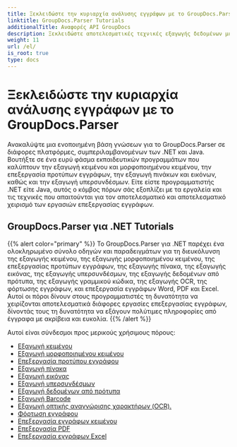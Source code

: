 ```yaml
---
title: Ξεκλειδώστε την κυριαρχία ανάλυσης εγγράφων με το GroupDocs.Parser
linktitle: GroupDocs.Parser Tutorials
additionalTitle: Αναφορές API GroupDocs
description: Ξεκλειδώστε αποτελεσματικές τεχνικές εξαγωγής δεδομένων με το GroupDocs.Parser για .NET & Java. Εξερευνήστε μαθήματα για κείμενο, πίνακα, εξαγωγή εικόνων και άλλα.
weight: 11
url: /el/
is_root: true
type: docs
---
```

# Ξεκλειδώστε την κυριαρχία ανάλυσης εγγράφων με το GroupDocs.Parser


Ανακαλύψτε μια ενοποιημένη βάση γνώσεων για το GroupDocs.Parser σε διάφορες πλατφόρμες, συμπεριλαμβανομένων των .NET και Java. Βουτήξτε σε ένα ευρύ φάσμα εκπαιδευτικών προγραμμάτων που καλύπτουν την εξαγωγή κειμένου και μορφοποιημένου κειμένου, την επεξεργασία προτύπων εγγράφων, την εξαγωγή πινάκων και εικόνων, καθώς και την εξαγωγή υπερσυνδέσμων. Είτε είστε προγραμματιστής .NET είτε Java, αυτός ο κόμβος πόρων σάς εξοπλίζει με τα εργαλεία και τις τεχνικές που απαιτούνται για τον αποτελεσματικό και αποτελεσματικό χειρισμό των εργασιών επεξεργασίας εγγράφων.

## GroupDocs.Parser για .NET Tutorials
{{% alert color="primary" %}}
Το GroupDocs.Parser για .NET παρέχει ένα ολοκληρωμένο σύνολο οδηγών και παραδειγμάτων για τη διευκόλυνση της εξαγωγής κειμένου, της εξαγωγής μορφοποιημένου κειμένου, της επεξεργασίας προτύπων εγγράφων, της εξαγωγής πίνακα, της εξαγωγής εικόνας, της εξαγωγής υπερσυνδέσμων, της εξαγωγής δεδομένων από πρότυπα, της εξαγωγής γραμμικού κώδικα, της εξαγωγής OCR, της φόρτωσης εγγράφων, και επεξεργασία εγγράφων Word, PDF και Excel. Αυτοί οι πόροι δίνουν στους προγραμματιστές τη δυνατότητα να χειρίζονται αποτελεσματικά διάφορες εργασίες επεξεργασίας εγγράφων, δίνοντάς τους τη δυνατότητα να εξάγουν πολύτιμες πληροφορίες από έγγραφα με ακρίβεια και ευκολία.
{{% /alert %}}

Αυτοί είναι σύνδεσμοι προς μερικούς χρήσιμους πόρους:
 
- [Εξαγωγή κειμένου](./net/text-extraction/)
- [Εξαγωγή μορφοποιημένου κειμένου](./net/formatted-text-extraction/)
- [Επεξεργασία προτύπου εγγράφου](./net/document-template-processing/)
- [Εξαγωγή πίνακα](./net/table-extraction/)
- [Εξαγωγή εικόνας](./net/image-extraction/)
- [Εξαγωγή υπερσυνδέσμων](./net/hyperlink-extraction/)
- [Εξαγωγή δεδομένων από πρότυπα](./net/data-extraction-from-templates/)
- [Εξαγωγή Barcode](./net/barcode-extraction/)
- [Εξαγωγή οπτικής αναγνώρισης χαρακτήρων (OCR).](./net/ocr-extraction/)
- [Φόρτωση εγγράφου](./net/document-loading/)
- [Επεξεργασία εγγράφων κειμένου](./net/word-document-processing/)
- [Επεξεργασία PDF](./net/pdf-processing/)
- [Επεξεργασία εγγράφων Excel](./net/excel-document-processing/)





